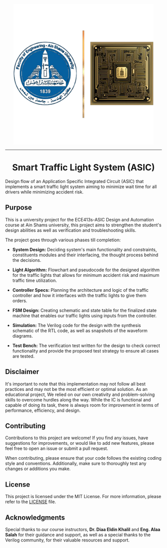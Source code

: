 <div align="center"><img src="cover.png" alt="ASIC Logo" width="450" height="450"/></div><hr>

<div align="center"><H1> Smart Traffic Light System (ASIC)</H1></div>
Design flow of an Application Specific Integrated Circuit (ASIC) that implements a smart traffic light system aiming to minimize wait time for all drivers while minimizing accident risk.

## Purpose

This is a university project for the ECE413s-ASIC Design and Automation course at Ain Shams university, this project aims to strengthen the student's design abilities as well as verification and troubleshooting skills.

The project goes through various phases till completion:
* **System Design:**      Deciding system's main functionality and constraints, constituents modules and their interfacing, the thought process behind the decisions.
  
* **Light Algorithm:**    Flowchart and pseudocode for the designed algorithm for the traffic lights that allows for minimum accident risk and maximum traffic time utilization.

* **Controller Specs:**   Planning the architecture and logic of the traffic controller and how it interfaces with the traffic lights to give them orders.

* **FSM Design:**         Creating schematic and state table for the finalized state machine that enables our traffic lights using inputs from the controller.

* **Simulation:**         The Verilog code for the design with the synthesis schematic of the RTL code, as well as snapshots of the waveform diagrams.

* **Test Bench:**         The verification test written for the design to check correct functionality and provide the proposed test strategy to ensure all cases are tested.

## Disclaimer

It's important to note that this implementation may not follow all best practices and may not be the most efficient or optimal solution. As an educational project, We relied on our own creativity and problem-solving skills to overcome hurdles along the way. While the IC is functional and capable of doing its task, there is always room for improvement in terms of performance, efficiency, and design.

## Contributing

Contributions to this project are welcome! If you find any issues, have suggestions for improvements, or would like to add new features, please feel free to open an issue or submit a pull request.

When contributing, please ensure that your code follows the existing coding style and conventions. Additionally, make sure to thoroughly test any changes or additions you make.

## License

This project is licensed under the MIT License. For more information, please refer to the [LICENSE](LICENSE) file.

## Acknowledgments
Special thanks to our course instructors, **Dr. Diaa Eldin Khalil** and **Eng. Alaa Salah** for their guidance and support, as well as a special thanks to the Verilog community, for their valuable resources and support.


